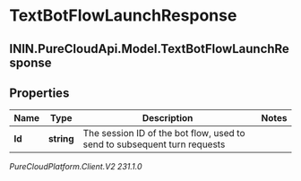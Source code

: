 # TextBotFlowLaunchResponse

## ININ.PureCloudApi.Model.TextBotFlowLaunchResponse

## Properties

|Name | Type | Description | Notes|
|------------ | ------------- | ------------- | -------------|
| **Id** | **string** | The session ID of the bot flow, used to send to subsequent turn requests | |



_PureCloudPlatform.Client.V2 231.1.0_
